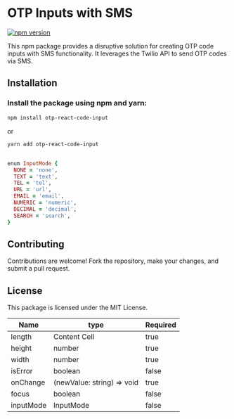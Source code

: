 # OTP Inputs with SMS

[![npm version](https://badge.fury.io/js/disruptive-otp-inputs.svg)](https://badge.fury.io/js/disruptive-otp-inputs)

This npm package provides a disruptive solution for creating OTP code inputs with SMS functionality. It leverages the Twilio API to send OTP codes via SMS.

## Installation

### Install the package using npm and yarn:

```bash
npm install otp-react-code-input
```

or

```bash
yarn add otp-react-code-input
```
## 
```ruby
enum InputMode {
  NONE = 'none',
  TEXT = 'text',
  TEL = 'tel',
  URL = 'url',
  EMAIL = 'email',
  NUMERIC = 'numeric',
  DECIMAL = 'decimal',
  SEARCH = 'search',
}
```


## Contributing
Contributions are welcome! Fork the repository, make your changes, and submit a pull request.

## License
This package is licensed under the MIT License.

| Name  | type | Required |
| ------------- | ------------- | ------------- |
| length  | Content Cell  | true |
| height  | number  | true |
| width  | number  | true |
| isError  | boolean  | false |
| onChange  | (newValue: string) => void  | true |
| focus  | boolean  | false |
| inputMode  | InputMode  | false |